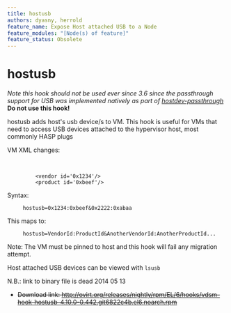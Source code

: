 ```yaml
---
title: hostusb
authors: dyasny, herrold
feature_name: Expose Host attached USB to a Node
feature_modules: "[Node(s) of feature]"
feature_status: Obsolete
---
```


# hostusb

*Note this hook should not be used ever since 3.6 since the passthrough support for USB was implemented natively as part of [hostdev-passthrough](/develop/release-management/features/virt/hostdev-passthrough/)*<br>
**Do not use this hook!**

hostusb adds host's usb device/s to VM. This hook is useful for VMs that need to access USB devices attached to the hypervisor host, most commonly HASP plugs

VM XML changes:

<hostdev mode='subsystem' type='usb'>
          

             <vendor id='0x1234'/>
             <product id='0xbeef'/>

</hostdev>

Syntax:

         hostusb=0x1234:0xbeef&0x2222:0xabaa

This maps to:

         hostusb=VendorId:ProductId&AnotherVendorId:AnotherProductId... 

Note: The VM must be pinned to host and this hook will fail any migration attempt.

Host attached USB devices can be viewed with `lsusb`

N.B.: link to binary file is dead 2014 05 13

*   ~~Download link: <http://ovirt.org/releases/nightly/rpm/EL/6/hooks/vdsm-hook-hostusb-4.10.0-0.442.git6822c4b.el6.noarch.rpm>~~
